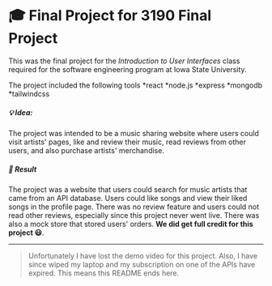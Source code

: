 # 🎓 Final Project for 3190 Final Project

This was the final project for the _Introduction to User Interfaces_ class required for the software engineering program at Iowa State University.

The project included the following tools
*react
*node.js
*express
*mongodb
*tailwindcss

##### 💡 Idea:
The project was intended to be a music sharing website where users could visit artists' pages, like and review their music, read reviews from other users, and also purchase artists' merchandise.

##### 🤔 Result
The project was a website that users could search for music artists that came from an API database. Users could like songs and view their liked songs in the profile page.
There was no review feature and users could not read other reviews, especially since this project never went live. 
There was also a mock store that stored users' orders.
**We did get full credit for this project 😃**.

****

> Unfortunately I have lost the demo video for this project.
> Also, I have since wiped my laptop and my subscription on one of the APIs have expired.
> This means this README ends here.
